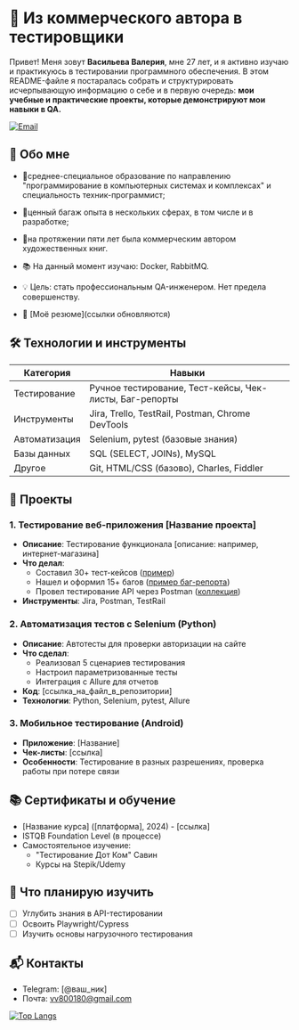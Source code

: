 # 🐞 Из коммерческого автора в тестировщики

Привет! Меня зовут **Васильева Валерия**, мне 27 лет, и я активно изучаю и практикуюсь в тестировании программного обеспечения. 
В этом README-файле я постаралась собрать и структурировать исчерпывающую информацию о себе и в первую очередь:
**мои учебные и практические проекты, которые демонстрируют мои навыки в QA.**

[![Email](https://img.shields.io/badge/Email-написать_мне-D14836?style=flat&logo=gmail)](mailto:vv800180@gmail.com)

## 🚀 Обо мне
- 🌱среднее-специальное образование по направлению "программирование в компьютерных системах и комплексах" и специальность техник-программист; 
- 🌱ценный багаж опыта в нескольких сферах, в том числе и в разработке;
- 🌱на протяжении пяти лет была коммерческим автором художественных книг.
  
- 📚 На данный момент изучаю: Docker, RabbitMQ.
- 💡 Цель: стать профессиональным QA-инженером. Нет предела совершенству.
- 📄 [Моё резюме](ссылки обновляются)

## 🛠 Технологии и инструменты
| Категория       | Навыки                                                                 |
|-----------------|-----------------------------------------------------------------------|
| Тестирование    | Ручное тестирование, Тест-кейсы, Чек-листы, Баг-репорты              |
| Инструменты     | Jira, Trello, TestRail, Postman, Chrome DevTools                      |
| Автоматизация   | Selenium, pytest (базовые знания)                                    |
| Базы данных     | SQL (SELECT, JOINs), MySQL                                            |
| Другое          | Git, HTML/CSS (базово), Charles, Fiddler                              |

## 📂 Проекты

### 1. Тестирование веб-приложения [Название проекта]
- **Описание**: Тестирование функционала [описание: например, интернет-магазина]
- **Что делал**:
  - Составил 30+ тест-кейсов ([пример](ссылка_на_документ))
  - Нашел и оформил 15+ багов ([пример баг-репорта](ссылка))
  - Провел тестирование API через Postman ([коллекция](ссылка))
- **Инструменты**: Jira, Postman, TestRail

### 2. Автоматизация тестов с Selenium (Python)
- **Описание**: Автотесты для проверки авторизации на сайте
- **Что сделал**:
  - Реализовал 5 сценариев тестирования
  - Настроил параметризованные тесты
  - Интеграция с Allure для отчетов
- **Код**: [ссылка_на_файл_в_репозитории]
- **Технологии**: Python, Selenium, pytest, Allure

### 3. Мобильное тестирование (Android)
- **Приложение**: [Название]
- **Чек-листы**: [ссылка]
- **Особенности**: Тестирование в разных разрешениях, проверка работы при потере связи

## 📚 Сертификаты и обучение
- [Название курса] ([платформа], 2024) - [ссылка]
- ISTQB Foundation Level (в процессе)
- Самостоятельное изучение: 
  - "Тестирование Дот Ком" Савин
  - Курсы на Stepik/Udemy

## 🌱 Что планирую изучить
- [ ] Углубить знания в API-тестировании
- [ ] Освоить Playwright/Cypress
- [ ] Изучить основы нагрузочного тестирования

## 📬 Контакты
- Telegram: [@ваш_ник]
- Почта: vv800180@gmail.com

[![Top Langs](https://github-readme-stats.vercel.app/api/top-langs/?username=IamDizasstr&layout=compact)]([https://github.com/ваш_ник](https://github.com/IamDizasstr))
